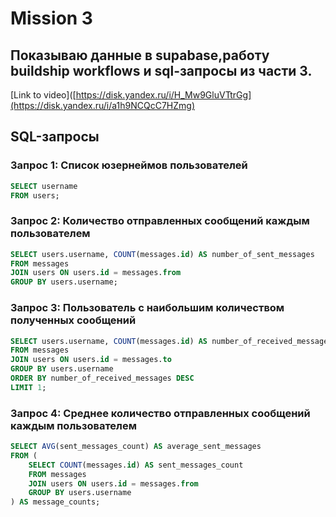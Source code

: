                                            
# Mission 3

## Показываю данные в supabase,работу buildship workflows и sql-запросы из части 3.

[Link to video]([https://disk.yandex.ru/i/H_Mw9GluVTtrGg](https://disk.yandex.ru/i/a1h9NCQcC7HZmg)

## SQL-запросы

### Запрос 1: Список юзернеймов пользователей
```sql
SELECT username
FROM users;
```
### Запрос 2: Количество отправленных сообщений каждым пользователем
```sql
SELECT users.username, COUNT(messages.id) AS number_of_sent_messages
FROM messages
JOIN users ON users.id = messages.from
GROUP BY users.username;
```
### Запрос 3: Пользователь с наибольшим количеством полученных сообщений
```sql
SELECT users.username, COUNT(messages.id) AS number_of_received_messages
FROM messages
JOIN users ON users.id = messages.to
GROUP BY users.username
ORDER BY number_of_received_messages DESC
LIMIT 1;
```
### Запрос 4: Среднее количество отправленных сообщений каждым пользователем
```sql 
SELECT AVG(sent_messages_count) AS average_sent_messages
FROM (
    SELECT COUNT(messages.id) AS sent_messages_count
    FROM messages
    JOIN users ON users.id = messages.from
    GROUP BY users.username
) AS message_counts;
```

 
